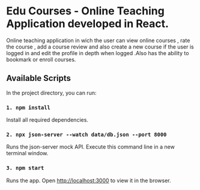 # Edu Courses - Online Teaching Application developed in React.

Online teaching application in wich the user can view online courses , rate the course , add a course review and also create a new course if the user is logged in and edit the profile in depth when logged .Also has the ability to bookmark or enroll courses.


## Available Scripts

In the project directory, you can run:

### `1. npm install`

Install all required dependencies.



### `2. npx json-server --watch data/db.json --port 8000`

Runs the json-server mock API.
Execute this command line in a new terminal window.

### `3. npm start`

Runs the app.
Open [http://localhost:3000](http://localhost:3000) to view it in the browser.



